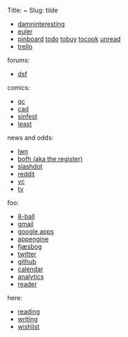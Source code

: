 Title: ~
Slug: tilde

 * [damninteresting](http://www.damninteresting.com/)
 * [euler](http://projecteuler.net/)
 * [pinboard](http://pinboard.in/u:sune/)
[todo](http://pinboard.in/u:sune/t:todo/)
[tobuy](http://pinboard.in/u:sune/t:tobuy/)
[tocook](http://pinboard.in/u:sune/t:tocook/)
[unread](http://pinboard.in/u:sune/unread/)
 * [trello](https://trello.com/)

forums:

 * [dsf](http://misantropiskselskab.dk/dsf/)

comics:

 * [qc](http://www.questionablecontent.net/)
 * [cad](http://ctrlaltdel-online.com/comic.php)
 * [sinfest](http://www.sinfest.net/)
 * [least](http://www.leasticoulddo.com/)

news and odds:

 * [lwn](http://lwn.net/)
 * [bofh (aka the register)](http://www.theregister.co.uk/odds/bofh/)
 * [slashdot](http://slashdot.org/)
 * [reddit](http://www.reddit.com/)
 * [yc](http://hckrnews.com/)
 * [tv](http://www.dr.dk/tjenester/programoversigten/w3c/epg.asp)

foo:

 * [8-ball](http://mel.ibofobi.dk/%7Esune/cgi-bin/8-ball)
 * [gmail](https://mail.google.com/a/ibofobi.dk/)
 * [google apps](https://www.google.com/a/ibofobi.dk/)
 * [appengine](https://appengine.google.com/a/ibofobi.dk/)
 * [fjæsbog](https://www.facebook.com/)
 * [twitter](https://twitter.com/)
 * [github](https://github.com/)
 * [calendar](https://www.google.com/calendar/hosted/ibofobi.dk/render)
 * [analytics](https://www.google.com/analytics/home/admin)
 * [reader](https://www.google.com/reader/view/)

here:

 * [reading](/reading)
 * [writing](/writing)
 * [wishlist](/wishlist)
